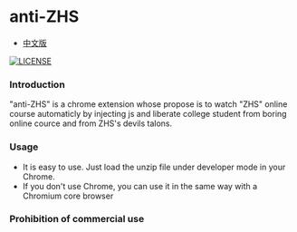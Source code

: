 # anti-ZHS
* [中文版](./README_CN.md)

[![LICENSE](https://img.shields.io/badge/license-Anti%20996-blue.svg)](https://github.com/996icu/996.ICU/blob/master/LICENSE)

### Introduction
"anti-ZHS" is a chrome extension whose propose is to watch "ZHS" online course automaticly by injecting js and liberate college student from boring online cource and from ZHS's devils talons. 

### Usage
* It is easy to use. Just load the unzip file under developer mode in your Chrome.
* If you don't use Chrome, you can use it in the same way with a Chromium core browser

### Prohibition of commercial use
